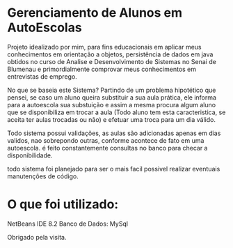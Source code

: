 # Gerenciamento de Alunos em AutoEscolas

Projeto idealizado por mim, para fins educacionais em aplicar meus conhecimentos em orientação a objetos, persistência de dados em java obtidos no curso de Analise e Desenvolvimento de Sistemas no Senai de Blumenau e primordialmente comprovar meus conhecimentos em entrevistas de emprego.

No que se baseia este Sistema?
Partindo de um problema hipotético que pensei, se caso um aluno queira substituir a sua aula prática, ele informa para a autoescola sua substuição e assim a mesma procura algum aluno que se disponibiliza em trocar a aula (Todo aluno tem esta caracteristica, se aceita ter aulas trocadas ou não) e efetuar uma troca para um dia válido.

Todo sistema possui validações, as aulas são adicionadas apenas em dias validos, nao sobrepondo outras, conforme acontece de fato em uma autoescola. é feito constantemente consultas no banco para checar a disponibilidade. 

todo sistema foi planejado para ser o mais facil possivel realizar eventuais manutenções de código.

# O que foi utilizado:
NetBeans IDE 8.2
Banco de Dados: MySql

Obrigado pela visita.
